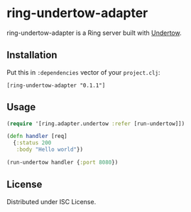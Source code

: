 # ring-undertow-adapter

ring-undertow-adapter is a Ring server built with
[Undertow](http://undertow.io).

## Installation

Put this in `:dependencies` vector of your `project.clj`:

    [ring-undertow-adapter "0.1.1"]

## Usage

```clojure
(require '[ring.adapter.undertow :refer [run-undertow]])

(defn handler [req]
  {:status 200
   :body "Hello world"})

(run-undertow handler {:port 8080})
```

## License

Distributed under ISC License.
